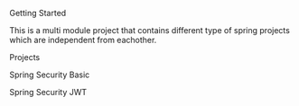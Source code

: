 Getting Started


This is a multi module project that contains different type of spring projects which are independent from eachother.



Projects

Spring Security Basic

Spring Security JWT

